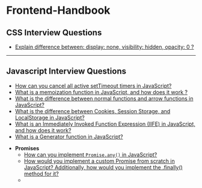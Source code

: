 # Frontend-Handbook

## CSS Interview Questions
  - [Explain difference between: display: none, visibility: hidden, opacity: 0 ?](https://github.com/AkshayChandole/Frontend-Handbook/blob/main/CSSInterviewQuestions/ExplainDifferenceBetweenDisplayNoneVisibilityHiddenOpacity.md#explain-difference-between-display-none-visibility-hidden-opacity-0)

---

## Javascript Interview Questions
  - [How can you cancel all active setTimeout timers in JavaScript?](https://github.com/AkshayChandole/Frontend-Handbook/blob/main/JavascriptInterviewQuestions/HowCanYouCancelAllActiveSetTimeoutTimersInJavaScript.md#how-can-you-cancel-all-active-settimeout-timers-in-javascript)
  - [What is a memoization function in JavaScript, and how does it work ?](https://github.com/AkshayChandole/Frontend-Handbook/blob/main/JavascriptInterviewQuestions/WhatIsAMemoizationFunctionInJavaScriptAndHowDoesItWork.md#what-is-a-memoization-function-in-javascript-and-how-does-it-work)
  - [What is the difference between normal functions and arrow functions in JavaScript?](https://github.com/AkshayChandole/Frontend-Handbook/blob/main/JavascriptInterviewQuestions/WhatIsTheDifferenceBetweenNormalFunctionsAndArrowFunctionsInJavaScript.md#what-is-the-difference-between-normal-functions-and-arrow-functions-in-javascript)
  - [What is the difference between Cookies, Session Storage, and LocalStorage in JavaScript?](https://github.com/AkshayChandole/Frontend-Handbook/blob/main/JavascriptInterviewQuestions/WhatIsTheDifferenceBetweenCookiesSessionStorageAndLocalStorageInJavaScript.md#what-is-the-difference-between-cookies-session-storage-and-localstorage-in-javascript)
  - [What is an Immediately Invoked Function Expression (IIFE) in JavaScript, and how does it work?](https://github.com/AkshayChandole/Frontend-Handbook/blob/main/JavascriptInterviewQuestions/WhatIsAnImmediatelyInvokedFunctionExpressionIIFEInJavaScriptAndHowDoesItWork.md#what-is-an-immediately-invoked-function-expression-iife-in-javascript-and-how-does-it-work)
  - [What is a Generator function in JavaScript?](#what-is-a-generator-function-in-javascript)


* **Promises**  
  - [How can you implement `Promise.any()` in JavaScript?](https://github.com/AkshayChandole/Frontend-Handbook/blob/main/JavascriptInterviewQuestions/HowCanYouImplementPromiseAnyInJavaScript.md#how-can-you-implement-promiseany-in-javascript)
  - [How would you implement a custom Promise from scratch in JavaScript? Additionally, how would you implement the .finally() method for it?](https://github.com/AkshayChandole/Frontend-Handbook/blob/main/JavascriptInterviewQuestions/HowWouldYouImplementACustomPromiseFromScratchInJavaScriptAdditionallyHowWouldYouImplementTheFinallyMethodForIt.md#how-would-you-implement-a-custom-promise-from-scratch-in-javascript-additionally-how-would-you-implement-the-finally-method-for-it)
  - 
